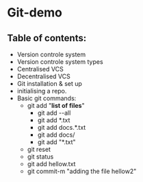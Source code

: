 # Git-demo
## Table of contents:
 - Version controle system
 - Version controle system types
 - Centralised VCS
 - Decentralised VCS
 - Git installation & set up
 - initialising a repo.
 - Basic git commands:
    - git add "__list of files__"
       - git add --all
       - git add *.txt
       - git add docs.*.txt
       - git add docs/
       - git add "*.txt"
    - git reset
    - git status
    - git add hellow.txt
    - git commit-m "adding the file hellow2"

